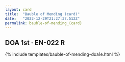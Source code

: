 ```yaml
---
layout: card
title:  "Bauble of Mending (card)"
date:   "2022-12-29T21:27:37.512Z"
permalink: bauble-of-mending_(card)
---
```


## DOA 1st &middot; EN-022 R

{% include templates/bauble-of-mending-doa1e.html %}

